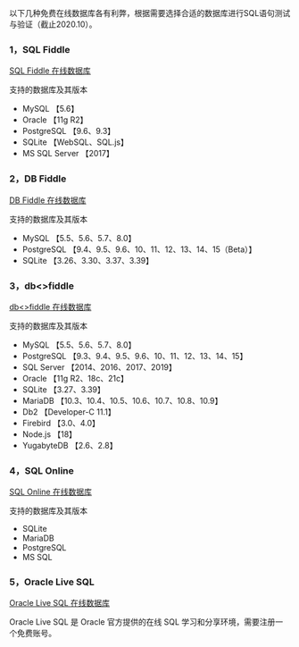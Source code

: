 以下几种免费在线数据库各有利弊，根据需要选择合适的数据库进行SQL语句测试与验证（截止2020.10）。

### 1，SQL Fiddle
[SQL Fiddle 在线数据库](http://sqlfiddle.com/)

支持的数据库及其版本
* MySQL 【5.6】
* Oracle 【11g R2】
* PostgreSQL 【9.6、9.3】
* SQLite 【WebSQL、SQL.js】
* MS SQL Server 【2017】

### 2，DB Fiddle
[DB Fiddle 在线数据库](https://www.db-fiddle.com/)

支持的数据库及其版本
* MySQL 【5.5、5.6、5.7、8.0】
* PostgreSQL 【9.4、9.5、9.6、10、11、12、13、14、15（Beta）】
* SQLite 【3.26、3.30、3.37、3.39】

### 3，db<>fiddle
[db<>fiddle 在线数据库](https://dbfiddle.uk/)

支持的数据库及其版本
* MySQL 【5.5、5.6、5.7、8.0】
* PostgreSQL 【9.3、9.4、9.5、9.6、10、11、12、13、14、15】
* SQL Server 【2014、2016、2017、2019】
* Oracle 【11g R2、18c、21c】
* SQLite 【3.27、3.39】
* MariaDB 【10.3、10.4、10.5、10.6、10.7、10.8、10.9】
* Db2 【Developer-C 11.1】
* Firebird 【3.0、4.0】
* Node.js 【18】
* YugabyteDB 【2.6、2.8】

### 4，SQL Online
[SQL Online 在线数据库](https://sqliteonline.com/)

支持的数据库及其版本
* SQLite
* MariaDB
* PostgreSQL
* MS SQL

### 5，Oracle Live SQL
[Oracle Live SQL 在线数据库](https://livesql.oracle.com)

Oracle Live SQL 是 Oracle 官方提供的在线 SQL 学习和分享环境，需要注册一个免费账号。

